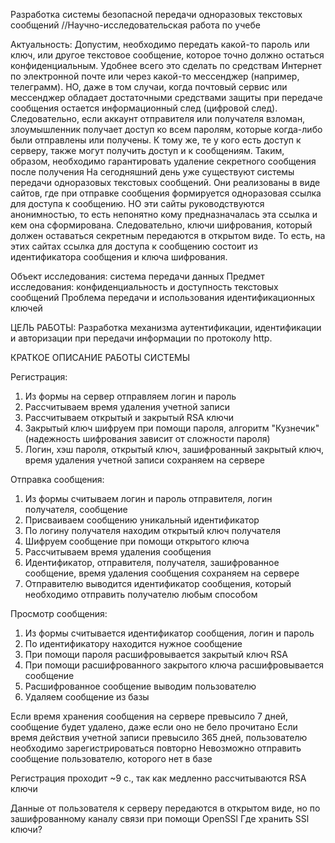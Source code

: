 Разработка системы безопасной передачи одноразовых текстовых сообщений
//Научно-исследовательская работа по учебе

Актуальность:
Допустим, необходимо передать какой-то пароль или ключ, или другое текстовое сообщение, которое точно должно остаться конфиденциальным. 
Удобнее всего это сделать по средствам Интернет по электронной почте или через какой-то мессенджер (например, телеграмм).
НО, даже в том случаи, когда почтовый сервис или мессенджер обладает достаточными средствами защиты при передаче сообщения остается информационный след (цифровой след).
Следовательно, если аккаунт отправителя или получателя взломан, злоумышленник получает доступ ко всем паролям, которые когда-либо были отправлены или получены. 
К тому же, те у кого есть доступ к серверу, также могут получить доступ и к сообщениям.
Таким, образом, необходимо гарантировать удаление секретного сообщения после получения
На сегодняшний день уже существуют системы передачи одноразовых текстовых сообщений. Они реализованы в виде сайтов, где при отправке сообщения формируется одноразовая ссылка для доступа к сообщению. 
НО эти сайты руководствуются анонимностью, то есть непонятно кому предназначалась эта ссылка и кем она сформирована.
Следовательно, ключи шифрования, который должен оставаться секретным передаются в открытом виде. То есть, на этих сайтах ссылка для доступа к сообщению состоит из идентификатора сообщения и ключа шифрования.

Объект исследования: система передачи данных
Предмет исследования: конфиденциальность и доступность текстовых сообщений
Проблема передачи и использования идентификационных ключей

ЦЕЛЬ РАБОТЫ: Разработка механизма аутентификации, идентификации и авторизации при передачи информации по протоколу http.

КРАТКОЕ ОПИСАНИЕ РАБОТЫ СИСТЕМЫ

Регистрация:
1. Из формы на сервер отправляем логин и пароль
2. Рассчитываем время удаления учетной записи
3. Рассчитываем открытый и закрытый RSA ключи 
4. Закрытый ключ шифруем при помощи пароля, алгоритм "Кузнечик" (надежность шифрования зависит от сложности пароля)
5. Логин, хэш пароля, открытый ключ, зашифрованный закрытый ключ, время удаления учетной записи сохраняем на сервере

Отправка сообщения:
1. Из формы считываем логин и пароль отправителя, логин получателя, сообщение
2. Присваиваем сообщению уникальный идентификатор
3. По логину получателя находим открытый ключ получателя
4. Шифруем сообщение при помощи открытого ключа
5. Рассчитываем время удаления сообщения
6. Идентификатор, отправителя, получателя, зашифрованное сообщение, время удаления сообщения сохраняем на сервере
7. Отправителю выводится идентификатор сообщения, который необходимо отправить получателю любым способом

Просмотр сообщения:
1. Из формы считывается идентификатор сообщения, логин и пароль
2. По идентификатору находится нужное сообщение
3. При помощи пароля расшифровывается закрытый ключ RSA
4. При помощи расшифрованного закрытого ключа расшифровывается сообщение
5. Расшифрованное сообщение выводим пользователю
6. Удаляем сообщение из базы

Если время хранения сообщения на сервере превысило 7 дней, сообщение будет удалено, даже если оно не бело прочитано
Если время действия учетной записи превысило 365 дней, пользователю необходимо зарегистрироваться повторно
Невозможно отправить сообщение пользователю, которого нет в базе

Регистрация проходит ~9 c., так как медленно рассчитываются RSA ключи

Данные от пользователя к серверу передаются в открытом виде, но по зашифрованному каналу связи при помощи OpenSSl
Где хранить SSl ключи?
